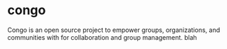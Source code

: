 congo
=====

Congo is an open source project to empower groups, organizations, and communities with for collaboration and group management. blah
